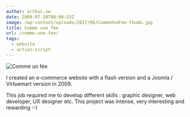 ```yaml
---
author: arthur.sw
date: 2009-07-30T00:00:53Z
image: /wp-content/uploads/2017/06/CommeUneFee-thumb.jpg
title: Comme une fée
url: /comme-une-fee/
tags:
  - website
  - action-script
---
```


![Comme un fée](/wp-content/uploads/2017/06/CommeUneFee.jpg)

I created an e-commerce website with a flash version and a Joomla / Virtuemart version in 2009.

This job required me to develop different skills : graphic designer, web developer, UX designer etc. This project was intense, very interesting and rewarding :-)